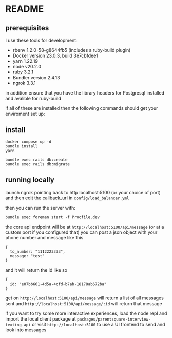 # README

## prerequisites

  I use these tools for development:
  - rbenv 1.2.0-58-g8644fb5 (includes a ruby-build plugin)
  - Docker version 23.0.3, build 3e7cbfdee1
  - yarn 1.22.19
  - node v20.2.0
  - ruby 3.2.1
  - Bundler version 2.4.13
  - ngrok 3.3.1

  in addition ensure that you have the library headers for Postgresql installed and avalible for ruby-build

  if all of these are installed then the following commands should get your enviroment set up:

## install

  ```
  docker compose up -d
  bundle install
  yarn

  bundle exec rails db:create
  bundle exec rails db:migrate
  ```

## running locally

  launch ngrok pointing back to http localhost:5100 (or your choice of port) and then edit the callback_url in `config/load_balancer.yml`
  
  then you can run the server with:
  ```
  bundle exec foreman start -f Procfile.dev
  ```

  the core api endpoint will be at `http://localhost:5100/api/message` (or at a custom port if you configured that)
  you can post a json object with your phone number and message like this
  ```
  {
    to_number: "1112223333",
    message: "test"
  }
  ```
  and it will return the id like so
  ```
  {
    id: "e07bb661-4d5a-4cfd-b7ab-18178ab672ba"
  }
  ```

  get on `http://localhost:5100/api/message` will return a list of all messages sent
  and `http://localhost:5100/api/message/:id` will return that message

  if you want to try some more interactive experiences, load the node repl and import the local client package at `packages/parentsquare-interview-texting-api`
  or visit `http://localhost:5100` to use a UI frontend to send and look into messages